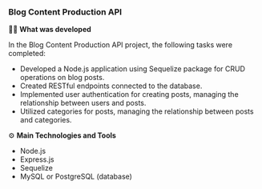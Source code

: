 ### Blog Content Production API

🧑‍💻 **What was developed**

In the Blog Content Production API project, the following tasks were completed:

- Developed a Node.js application using Sequelize package for CRUD operations on blog posts.
- Created RESTful endpoints connected to the database.
- Implemented user authentication for creating posts, managing the relationship between users and posts.
- Utilized categories for posts, managing the relationship between posts and categories.

⚙️ **Main Technologies and Tools**

- Node.js
- Express.js
- Sequelize
- MySQL or PostgreSQL (database)
